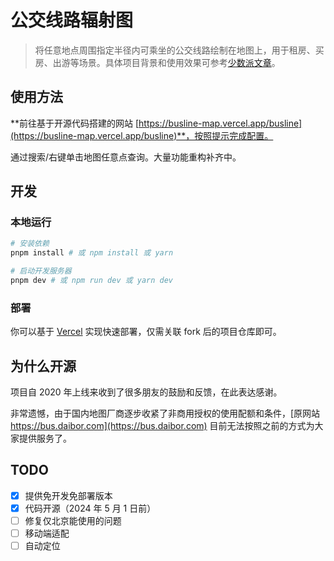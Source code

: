 # 公交线路辐射图

> 将任意地点周围指定半径内可乘坐的公交线路绘制在地图上，用于租房、买房、出游等场景。具体项目背景和使用效果可参考[少数派文章](https://sspai.com/post/59229)。

## 使用方法

**前往基于开源代码搭建的网站 [https://busline-map.vercel.app/busline](https://busline-map.vercel.app/busline)**，按照提示完成配置。

通过搜索/右键单击地图任意点查询。大量功能重构补齐中。

## 开发

### 本地运行

```bash
# 安装依赖
pnpm install # 或 npm install 或 yarn

# 启动开发服务器
pnpm dev # 或 npm run dev 或 yarn dev
```

### 部署

你可以基于 [Vercel](https://vercel.com/) 实现快速部署，仅需关联 fork 后的项目仓库即可。

## 为什么开源

项目自 2020 年上线来收到了很多朋友的鼓励和反馈，在此表达感谢。

非常遗憾，由于国内地图厂商逐步收紧了非商用授权的使用配额和条件，[原网站 https://bus.daibor.com](https://bus.daibor.com) 目前无法按照之前的方式为大家提供服务了。

## TODO

- [x] 提供免开发免部署版本
- [x] 代码开源（2024 年 5 月 1 日前）
- [ ] 修复仅北京能使用的问题
- [ ] 移动端适配
- [ ] 自动定位
